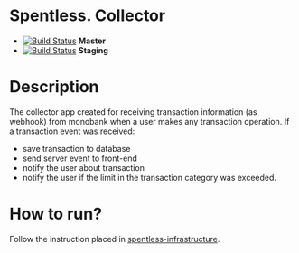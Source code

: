 # Spentless. Collector
* [![Build Status](https://travis-ci.com/SpentlessInc/spentless-collector.svg?branch=master)](https://travis-ci.com/SpentlessInc/spentless-collector) **Master**
* [![Build Status](https://travis-ci.com/SpentlessInc/spentless-collector.svg?branch=staging)](https://travis-ci.com/SpentlessInc/spentless-collector) **Staging**

# Description
The collector app created for receiving transaction information (as webhook) from monobank when a user makes any transaction operation. If a transaction event was received:
* save transaction to database
* send server event to front-end
* notify the user about transaction
* notify the user if the limit in the transaction category was exceeded.

# How to run?
Follow the instruction placed in [spentless-infrastructure](https://github.com/SpentlessInc/spentless-infrastructure).
